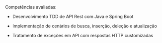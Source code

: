 Competências avaliadas:
- Desenvolvimento TDD de API Rest com Java e Spring Boot

- Implementação de cenários de busca, inserção, deleção e atualização

- Tratamento de exceções em API com respostas HTTP customizadas

